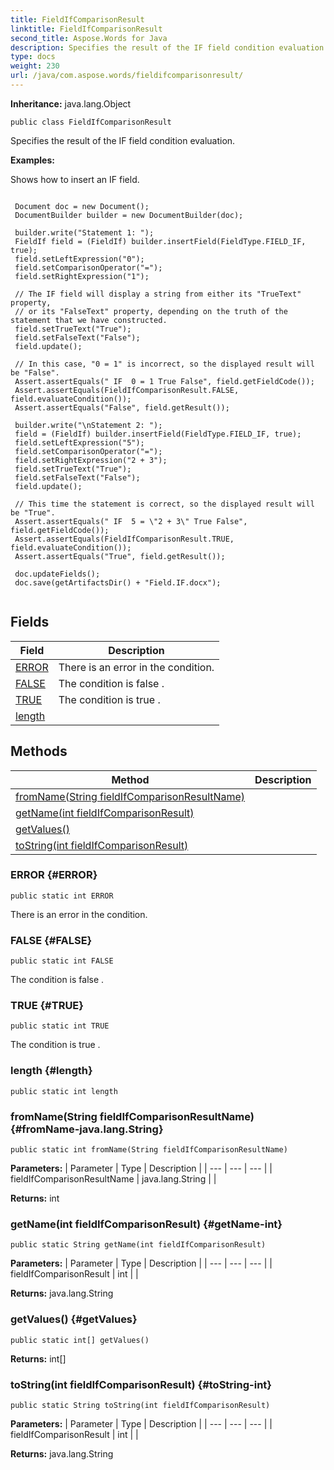 ```yaml
---
title: FieldIfComparisonResult
linktitle: FieldIfComparisonResult
second_title: Aspose.Words for Java
description: Specifies the result of the IF field condition evaluation in Java.
type: docs
weight: 230
url: /java/com.aspose.words/fieldifcomparisonresult/
---
```


**Inheritance:**
java.lang.Object
```
public class FieldIfComparisonResult
```

Specifies the result of the IF field condition evaluation.

 **Examples:** 

Shows how to insert an IF field.

```

 Document doc = new Document();
 DocumentBuilder builder = new DocumentBuilder(doc);

 builder.write("Statement 1: ");
 FieldIf field = (FieldIf) builder.insertField(FieldType.FIELD_IF, true);
 field.setLeftExpression("0");
 field.setComparisonOperator("=");
 field.setRightExpression("1");

 // The IF field will display a string from either its "TrueText" property,
 // or its "FalseText" property, depending on the truth of the statement that we have constructed.
 field.setTrueText("True");
 field.setFalseText("False");
 field.update();

 // In this case, "0 = 1" is incorrect, so the displayed result will be "False".
 Assert.assertEquals(" IF  0 = 1 True False", field.getFieldCode());
 Assert.assertEquals(FieldIfComparisonResult.FALSE, field.evaluateCondition());
 Assert.assertEquals("False", field.getResult());

 builder.write("\nStatement 2: ");
 field = (FieldIf) builder.insertField(FieldType.FIELD_IF, true);
 field.setLeftExpression("5");
 field.setComparisonOperator("=");
 field.setRightExpression("2 + 3");
 field.setTrueText("True");
 field.setFalseText("False");
 field.update();

 // This time the statement is correct, so the displayed result will be "True".
 Assert.assertEquals(" IF  5 = \"2 + 3\" True False", field.getFieldCode());
 Assert.assertEquals(FieldIfComparisonResult.TRUE, field.evaluateCondition());
 Assert.assertEquals("True", field.getResult());

 doc.updateFields();
 doc.save(getArtifactsDir() + "Field.IF.docx");
 
```
## Fields

| Field | Description |
| --- | --- |
| [ERROR](#ERROR) | There is an error in the condition. |
| [FALSE](#FALSE) | The condition is  false . |
| [TRUE](#TRUE) | The condition is  true . |
| [length](#length) |  |
## Methods

| Method | Description |
| --- | --- |
| [fromName(String fieldIfComparisonResultName)](#fromName-java.lang.String) |  |
| [getName(int fieldIfComparisonResult)](#getName-int) |  |
| [getValues()](#getValues) |  |
| [toString(int fieldIfComparisonResult)](#toString-int) |  |
### ERROR {#ERROR}
```
public static int ERROR
```


There is an error in the condition.

### FALSE {#FALSE}
```
public static int FALSE
```


The condition is  false .

### TRUE {#TRUE}
```
public static int TRUE
```


The condition is  true .

### length {#length}
```
public static int length
```


### fromName(String fieldIfComparisonResultName) {#fromName-java.lang.String}
```
public static int fromName(String fieldIfComparisonResultName)
```




**Parameters:**
| Parameter | Type | Description |
| --- | --- | --- |
| fieldIfComparisonResultName | java.lang.String |  |

**Returns:**
int
### getName(int fieldIfComparisonResult) {#getName-int}
```
public static String getName(int fieldIfComparisonResult)
```




**Parameters:**
| Parameter | Type | Description |
| --- | --- | --- |
| fieldIfComparisonResult | int |  |

**Returns:**
java.lang.String
### getValues() {#getValues}
```
public static int[] getValues()
```




**Returns:**
int[]
### toString(int fieldIfComparisonResult) {#toString-int}
```
public static String toString(int fieldIfComparisonResult)
```




**Parameters:**
| Parameter | Type | Description |
| --- | --- | --- |
| fieldIfComparisonResult | int |  |

**Returns:**
java.lang.String
